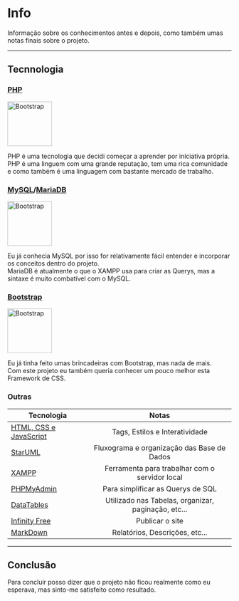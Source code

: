 # Info

Informação sobre os conhecimentos antes e depois, como também umas notas finais sobre o projeto.

---

## Tecnnologia
### [PHP](https://www.php.net/)
<img src="https://upload.wikimedia.org/wikipedia/commons/thumb/2/27/PHP-logo.svg/1200px-PHP-logo.svg.png" alt="Bootstrap" width="100" height="100">

PHP é uma tecnologia que decidi começar a aprender por iniciativa própria.<br/>
PHP é uma linguem com uma grande reputação, tem uma rica comunidade e como também é uma linguagem com bastante mercado de trabalho.


### [MySQL](https://www.mysql.com/)/[MariaDB](https://mariadb.org/)
<img src="https://pplware.sapo.pt/wp-content/uploads/2017/05/mysql.jpg" alt="Bootstrap" width="100" height="100">

Eu já conhecia MySQL por isso for relativamente fácil entender e incorporar os conceitos dentro do projeto. <br/>
MariaDB é atualmente o que o XAMPP usa para criar as Querys, mas a sintaxe é muito combatível com o MySQL.


### [Bootstrap](https://getbootstrap.com/)
<img src="https://getbootstrap.com.br/docs/4.1/assets/img/bootstrap-stack.png" alt="Bootstrap" width="100" height="100">

Eu já tinha feito umas brincadeiras com Bootstrap, mas nada de mais. <br/>
Com este projeto eu também queria conhecer um pouco melhor esta Framework de CSS.


### Outras

| Tecnologia                                           |                        Notas                        |
| ---------------------------------------------------- | :-------------------------------------------------: |
| [HTML, CSS e JavaScript](https://www.w3schools.com/) |           Tags, Estilos e Interatividade            |
| [StarUML](http://staruml.io/)                        |     Fluxograma e organização das Base de Dados      |
| [XAMPP](https://www.apachefriends.org/index.html)    |   Ferramenta para trabalhar com o servidor local    |
| [PHPMyAdmin](https://www.phpmyadmin.net/)            |          Para simplificar as Querys de SQL          |
| [DataTables](https://datatables.net/)                | Utilizado nas Tabelas, organizar, paginação, etc... |
| [Infinity Free](https://infinityfree.net/)           |                   Publicar o site                   |
| [MarkDown](https://www.markdownguide.org/)           |           Relatórios, Descrições, etc...            |

---

## Conclusão

Para concluir posso dizer que o projeto não ficou realmente como eu esperava, mas sinto-me satisfeito como resultado.